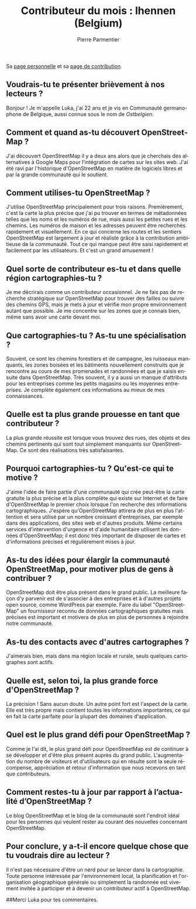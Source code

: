 ﻿---
title: "Contributeur du mois : lhennen (Belgium)"
featured:
layout: post
category: motm
author: Pierre Parmentier
lang: fr
---

Sa [page personnelle](https://www.openstreetmap.org/user/lhennen) et sa [page de contribution](https://hdyc.neis-one.org/?lhennen).

## Voudrais-tu te présenter brièvement à nos lecteurs ?
Bonjour ! Je m'appelle Luka, j'ai 22 ans et je vis en Communauté germanophone de Belgique, aussi connue sous le nom de <em>Ostbelgien</em>.

## Comment et quand as-tu découvert OpenStreetMap ?
J'ai découvert OpenStreetMap il y a deux ans alors que je cherchais des alternatives à Google Maps pour l'intégration de cartes sur les sites web. J'ai été ravi par l'historique d'OpenStreetMap en matière de logiciels libres et par la grande communauté qui le soutient.

## Comment utilises-tu OpenStreetMap ?
J'utilise OpenStreetMap principalement pour trois raisons. Premièrement, c'est la carte la plus précise que j'ai pu trouver en termes de métadonnées telles que les noms et les numéros de rue, mais aussi les petites rues et les chemins. Les numéros de maison et les adresses peuvent être recherchés rapidement et visuellement. En ce qui concerne les routes et les sentiers
OpenStreetMap est largement à jour et réaliste grâce à la contribution ambitieuse de la communauté. Tout ce qui manque peut être saisi rapidement et facilement par les utilisateurs. Et c'est un grand amusement !

## Quel sorte de contributeur es-tu et dans quelle région cartographies-tu ? 
Je me décrirais comme un contributeur occasionnel. Je ne fais pas de recherche stratégique sur OpenStreetMap pour trouver des failles ou suivre des chemins GPS, mais je mets à jour et vérifie mon propre environnement autant que possible. Je me concentre sur les zones que je connais bien, même sans avoir une carte devant moi. 

## Que cartographies-tu ? As-tu une spécialisation ?
Souvent, ce sont les chemins forestiers et de campagne, les ruisseaux manquants, les zones boisées et les bâtiments nouvellement construits que je rencontre au cours de mes promenades et randonnées et que je saisis ensuite dans OpenStreetMap. Très souvent, il y a aussi un manque d'attributs pour les entreprises comme les petits magasins ou les moyennes entreprises. Je complète également ces informations au mieux de mes connaissances.

## Quelle est ta plus grande prouesse en tant que contributeur ? 
La plus grande réussite est lorsque vous trouvez des rues, des objets et des chemins pertinents qui sont tout simplement manquants sur OpenStreetMap. Ce sont des réalisations très satisfaisantes.

## Pourquoi cartographies-tu ? Qu'est-ce qui te motive ? 
J'aime l'idée de faire partie d'une communauté qui crée peut-être la carte gratuite la plus précise et la plus complète qui existe sur Internet et de faire d'OpenStreetMap le premier choix lorsque l'on recherche des informations cartographiques. J'espère qu'OpenStreetMap attirera de plus en plus l'attention et sera utilisé par un nombre croissant d'entreprises, par exemple dans des applications, des sites web et d'autres produits. Même certains services d'intervention d'urgence et d'aide humanitaire utilisent les données d'OpenStreetMap; il est donc très important de disposer de cartes et d'informations précises et régulièrement mises à jour.

## As-tu des idées pour élargir la communauté OpenStreetMap, pour motiver plus de gens à contribuer ?
OpenStreetMap doit être plus présent dans le grand public. La meilleure façon d'y parvenir est de s'associer à des entreprises et à d'autres projets open source, comme WordPress par exemple. Faire du label "OpenStreetMap" un fournisseur reconnu de données cartographiques gratuites mais précises est important et motivera de plus en plus de personnes à rejoindre notre communauté.

## As-tu des contacts avec d'autres cartographes ? 
J'aimerais bien, mais dans ma région locale et rurale, seuls quelques cartographes sont actifs.

## Quelle est, selon toi, la plus grande force d'OpenStreetMap ? 
La précision ! Sans aucun doute. Un autre point fort est l'aspect de la carte. Elle est très propre mais contient toutes les informations importantes, ce qui en fait la carte parfaite pour la plupart des domaines d'application.

## Quel est le plus grand défi pour OpenStreetMap ? 
Comme je l'ai dit, le plus grand défi pour OpenStreetMap est de continuer à se développer et d'être plus présent auprès du grand public. L'augmentation du nombre de visiteurs et d'utilisateurs qui en résulte sont la seule récompense, appréciation et retour d'information que nous recevons en tant que contributeurs. 

## Comment restes-tu à jour par rapport à l’actualité d’OpenStreetMap ?
Le blog OpenStreetMap et le blog de la communauté sont l'endroit idéal pour les personnes qui veulent rester au courant des nouvelles concernant OpenStreetMap.

## Pour conclure, y a-t-il encore quelque chose que tu voudrais dire au lecteur ? 
Il n'est pas nécessaire d'être un nerd pour se lancer dans la cartographie. Toute personne intéressée par l'environnement local, la planification et l'organisation géographique générale ou simplement la randonnée est vivement invitée à participer et à devenir un contributeur actif à OpenStreetMap.

##Merci Luka pour tes commentaires.